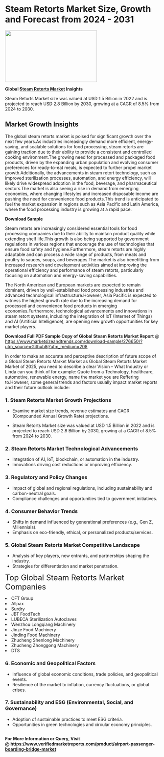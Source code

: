 <H1>Steam Retorts Market Size, Growth and Forecast from 2024 - 2031</H1><img class="aligncenter size-medium wp-image-584254" src="https://thirdeyenews.in/wp-content/uploads/2024/09/Global-Market-Research-300x168.jpeg" alt="" width="300" height="168" /><p><strong>Global&nbsp;<a href="https://www.marketsizeandtrends.com/download-sample/276650/?utm_source=Github8j?utm_medium=208">Steam Retorts Market</a> Insights</strong></p><p>Steam Retorts Market size was valued at USD 1.5 Billion in 2022 and is projected to reach USD 2.8 Billion by 2030, growing at a CAGR of 8.5% from 2024 to 2030.</p><p><h2>Market Growth Insights</h2> <p>The global steam retorts market is poised for significant growth over the next few years.As industries increasingly demand more efficient, energy-saving, and scalable solutions for food processing, steam retorts are gaining traction due to their ability to provide a consistent and controlled cooking environment.The growing need for processed and packaged food products, driven by the expanding urban population and evolving consumer preferences for ready-to-eat meals, is expected to further propel market growth.Additionally, the advancements in steam retort technology, such as improved sterilization processes, automation, and energy efficiency, will likely drive widespread adoption in the food, beverage, and pharmaceutical sectors.The market is also seeing a rise in demand from emerging economies, where changing lifestyles and increased disposable income are pushing the need for convenience food products.This trend is anticipated to fuel the market expansion in regions such as Asia Pacific and Latin America, where the food processing industry is growing at a rapid pace.</p> <p><strong>Download Sample</strong></p> <p>Steam retorts are increasingly considered essential tools for food processing companies due to their ability to maintain product quality while extending shelf life.This growth is also being supported by government regulations in various regions that encourage the use of technologies that ensure food safety and hygiene.Furthermore, steam retorts are highly adaptable and can process a wide range of products, from meats and poultry to sauces, soups, and beverages.The market is also benefitting from increased research and development activities aimed at improving the operational efficiency and performance of steam retorts, particularly focusing on automation and energy-saving capabilities.</p> <p>The North American and European markets are expected to remain dominant, driven by well-established food processing industries and advanced technological infrastructure.However, Asia Pacific is expected to witness the highest growth rate due to the increasing demand for processed and convenience food products in emerging economies.Furthermore, technological advancements and innovations in steam retort systems, including the integration of IoT (Internet of Things) and AI (Artificial Intelligence), are opening new growth opportunities for key market players.</p> <p><span class=""><strong>Download Full PDF Sample Copy of Global Steam Retorts Market Report</strong> @ <a href="https://www.marketsizeandtrends.com/download-sample/276650/?utm_source=Github8j?utm_medium=208" target="_blank">https://www.marketsizeandtrends.com/download-sample/276650/?utm_source=Github8j?utm_medium=208</a></span></p><p>In order to make an accurate and perceptive description of future scope of a Global&nbsp;Steam Retorts Market Market as Global&nbsp;Steam Retorts Market Market of 2025, you need to describe a clear Vision &ndash; What Industry or Linda can you think of for example: Quote from a Technology, healthcare, automotive, renewable energy, name the market you are Reffering to.However, some general trends and factors usually impact market reports and their future outlook include:</p><h3>1.&nbsp;<strong>Steam Retorts Market Growth Projections</strong></h3><ul><li>Examine market size trends, revenue estimates and CAGR (Compounded Annual Growth Rate) projections.</li><li><p>Steam Retorts Market size was valued at USD 1.5 Billion in 2022 and is projected to reach USD 2.8 Billion by 2030, growing at a CAGR of 8.5% from 2024 to 2030.</p></li></ul><h3>2.&nbsp;<strong>Steam Retorts Market Technological Advancements</strong></h3><ul><li>Integration of AI, IoT, blockchain, or automation in the industry.</li><li>Innovations driving cost reductions or improving efficiency.</li></ul><h3>3.&nbsp;<strong>Regulatory and Policy Changes</strong></h3><ul><li>Impact of global and regional regulations, including sustainability and carbon-neutral goals.</li><li>Compliance challenges and opportunities tied to government initiatives.</li></ul><h3>4.&nbsp;<strong>Consumer Behavior Trends</strong></h3><ul><li>Shifts in demand influenced by generational preferences (e.g., Gen Z, Millennials).</li><li>Emphasis on eco-friendly, ethical, or personalized products/services.</li></ul><h3>5.&nbsp;<strong>Global Steam Retorts Market Competitive Landscape</strong></h3><ul><li>Analysis of key players, new entrants, and partnerships shaping the industry.</li><li>Strategies for differentiation and market penetration.</li></ul><p data-pm-slice="1 1 []"><span style="color: inherit; font-family: inherit; font-size: 25px;">Top Global Steam Retorts Market Companies</span></p><div class="" data-test-id=""><p><li>CFT Group</li><li> Allpax</li><li> Surdry</li><li> JBT FoodTech</li><li> LUBECA Sterilization Autoclaves</li><li> Wenzhou Longqiang Machinery</li><li> Jinze Food Machinery</li><li> Jinding Food Machinery</li><li> Zhucheng Shenlong Machinery</li><li> Zhucheng Zhonggong Machinery</li><li> DTS</li></p></div><h3>6.&nbsp;<strong>Economic and Geopolitical Factors</strong></h3><ul><li>Influence of global economic conditions, trade policies, and geopolitical events.</li><li>Resilience of the market to inflation, currency fluctuations, or global crises.</li></ul><h3>7.&nbsp;<strong>Sustainability and ESG (Environmental, Social, and Governance)</strong></h3><ul><li>Adoption of sustainable practices to meet ESG criteria.</li><li>Opportunities in green technologies and circular economy principles.</li></ul><h2><strong style="font-size: 14px;">For More Information or Query, Visit @&nbsp;</strong><a style="background-color: #ffffff; font-size: 14px;" href="https://www.marketsizeandtrends.com/report/steam-retorts-market/" target="_blank">https://www.verifiedmarketreports.com/product/airport-passenger-boarding-bridge-market</a></h2>